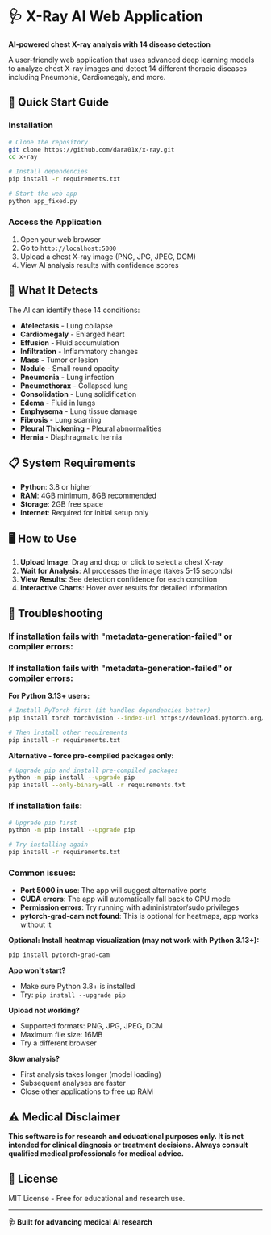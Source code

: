 # 🩺 X-Ray AI Web Application

**AI-powered chest X-ray analysis with 14 disease detection**

A user-friendly web application that uses advanced deep learning models to analyze chest X-ray images and detect 14 different thoracic diseases including Pneumonia, Cardiomegaly, and more.

## 🚀 Quick Start Guide

### Installation
```bash
# Clone the repository
git clone https://github.com/dara01x/x-ray.git
cd x-ray

# Install dependencies
pip install -r requirements.txt

# Start the web app
python app_fixed.py
```

### Access the Application
1. Open your web browser
2. Go to `http://localhost:5000`
3. Upload a chest X-ray image (PNG, JPG, JPEG, DCM)
4. View AI analysis results with confidence scores

## 🧪 What It Detects

The AI can identify these 14 conditions:
- **Atelectasis** - Lung collapse
- **Cardiomegaly** - Enlarged heart  
- **Effusion** - Fluid accumulation
- **Infiltration** - Inflammatory changes
- **Mass** - Tumor or lesion
- **Nodule** - Small round opacity
- **Pneumonia** - Lung infection
- **Pneumothorax** - Collapsed lung
- **Consolidation** - Lung solidification
- **Edema** - Fluid in lungs
- **Emphysema** - Lung tissue damage
- **Fibrosis** - Lung scarring
- **Pleural Thickening** - Pleural abnormalities
- **Hernia** - Diaphragmatic hernia

## 📋 System Requirements

- **Python**: 3.8 or higher
- **RAM**: 4GB minimum, 8GB recommended
- **Storage**: 2GB free space
- **Internet**: Required for initial setup only

## 🖥️ How to Use

1. **Upload Image**: Drag and drop or click to select a chest X-ray
2. **Wait for Analysis**: AI processes the image (takes 5-15 seconds)
3. **View Results**: See detection confidence for each condition
4. **Interactive Charts**: Hover over results for detailed information

## 🔧 Troubleshooting

### If installation fails with "metadata-generation-failed" or compiler errors:

### If installation fails with "metadata-generation-failed" or compiler errors:

**For Python 3.13+ users:**
```bash
# Install PyTorch first (it handles dependencies better)
pip install torch torchvision --index-url https://download.pytorch.org/whl/cpu

# Then install other requirements
pip install -r requirements.txt
```

**Alternative - force pre-compiled packages only:**
```bash
# Upgrade pip and install pre-compiled packages
python -m pip install --upgrade pip
pip install --only-binary=all -r requirements.txt
```

### If installation fails:
```bash
# Upgrade pip first
python -m pip install --upgrade pip

# Try installing again
pip install -r requirements.txt
```

### Common issues:
- **Port 5000 in use**: The app will suggest alternative ports
- **CUDA errors**: The app will automatically fall back to CPU mode
- **Permission errors**: Try running with administrator/sudo privileges
- **pytorch-grad-cam not found**: This is optional for heatmaps, app works without it

**Optional: Install heatmap visualization (may not work with Python 3.13+):**
```bash
pip install pytorch-grad-cam
```

**App won't start?**
- Make sure Python 3.8+ is installed
- Try: `pip install --upgrade pip`

**Upload not working?**
- Supported formats: PNG, JPG, JPEG, DCM
- Maximum file size: 16MB
- Try a different browser

**Slow analysis?**
- First analysis takes longer (model loading)
- Subsequent analyses are faster
- Close other applications to free up RAM

## ⚠️ Medical Disclaimer

**This software is for research and educational purposes only. It is not intended for clinical diagnosis or treatment decisions. Always consult qualified medical professionals for medical advice.**

## 📄 License

MIT License - Free for educational and research use.

---
**🩺 Built for advancing medical AI research**